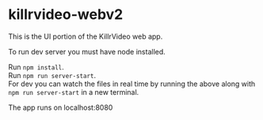 # killrvideo-webv2

This is the UI portion of the KillrVideo web app.

To run dev server you must have node installed.  

Run `npm install`.
<br/>
Run `npm run server-start`.
<br/>
For dev you can watch the files in real time by running the above along with `npm run server-start` in a new terminal.
<br/>

The app runs on localhost:8080
